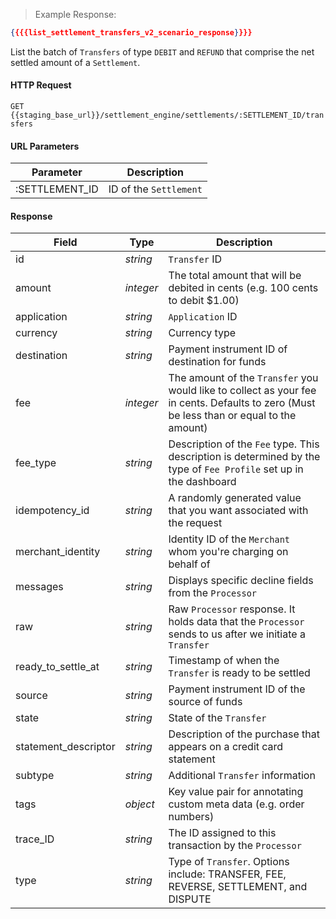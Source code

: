 > Example Response:

```json
{{{{list_settlement_transfers_v2_scenario_response}}}}
```

List the batch of `Transfers` of type `DEBIT` and `REFUND` that comprise the net settled amount of a `Settlement`.

#### HTTP Request

`GET {{staging_base_url}}/settlement_engine/settlements/:SETTLEMENT_ID/transfers`

#### URL Parameters

Parameter | Description
--------- | -------------------------------------------------------------------
:SETTLEMENT_ID | ID of the `Settlement`

#### Response

Field | Type | Description
----- | ---- | -----------
id | *string*    | `Transfer` ID
amount| *integer* | The total amount that will be debited in cents (e.g. 100 cents to debit $1.00)
application | *string* | `Application` ID 
currency | *string* | Currency type 
destination| *string* | Payment instrument ID of destination for funds 
fee | *integer* | The amount of the `Transfer` you would like to collect as your fee in cents. Defaults to zero (Must be less than or equal to the amount)
fee_type | *string* | Description of the `Fee` type. This description is determined by the type of `Fee Profile` set up in the dashboard
idempotency_id | *string* | A randomly generated value that you want associated with the request
merchant_identity | *string* | Identity ID of the `Merchant` whom you're charging on behalf of
messages | *string* | Displays specific decline fields from the `Processor`
raw | *string*  | Raw `Processor` response. It holds data that the `Processor` sends to us after we initiate a `Transfer`
ready_to_settle_at | *string* | Timestamp of when the `Transfer` is ready to be settled 
source | *string* |Payment instrument ID of the source of funds 
state | *string* | State of the `Transfer`
statement_descriptor| *string* | Description of the purchase that appears on a credit card statement
subtype | *string* | Additional `Transfer` information
tags | *object* | Key value pair for annotating custom meta data (e.g. order numbers)
trace_ID | *string* | The ID assigned to this transaction by the `Processor`
type | *string* | Type of `Transfer`. Options include: TRANSFER, FEE, REVERSE, SETTLEMENT, and DISPUTE